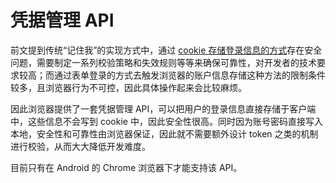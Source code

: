 # 凭据管理 API

前文提到传统“记住我”的实现方式中，通过 [cookie 存储登录信息的方式](./02-remember-me.md#cookie存储登录信息)存在安全问题，需要制定一系列校验策略和失效规则等等来确保可靠性，对开发者的技术要求较高；而通过表单登录的方式去触发浏览器的账户信息存储这种方法的限制条件较多，且浏览器行为不可控，因此具体操作起来会比较麻烦。

因此浏览器提供了一套凭据管理 API，可以把用户的登录信息直接存储于客户端中，这些信息不会写到 cookie 中，因此安全性很高。同时因为账号密码直接写入本地，安全性和可靠性由浏览器保证，因此就不需要额外设计 token 之类的机制进行校验，从而大大降低开发难度。

目前只有在 Android 的 Chrome 浏览器下才能支持该 API。

